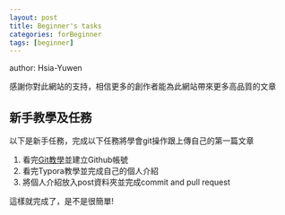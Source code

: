 ```yaml
---
layout: post
title: Beginner's tasks
categories: forBeginner
tags: [beginner]
---
```


author: Hsia-Yuwen

感謝你對此網站的支持，相信更多的創作者能為此網站帶來更多高品質的文章

## 新手教學及任務

以下是新手任務，完成以下任務將學會git操作跟上傳自己的第一篇文章

1. 看完[Git教學](#)並建立Github帳號
2. 看完Typora教學並完成自己的個人介紹
3. 將個人介紹放入post資料夾並完成commit and pull request

這樣就完成了，是不是很簡單!

